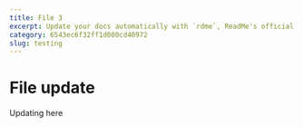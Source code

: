 ```yaml
---
title: File 3
excerpt: Update your docs automatically with `rdme`, ReadMe's official CLI and GitHub Action
category: 6543ec6f32ff1d000cd40972
slug: testing
---
```


# File update

Updating here
